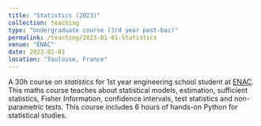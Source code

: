 ```yaml
---
title: "Statistics (2023)"
collection: teaching
type: "Undergraduate course (3rd year post-bac)"
permalink: /teaching/2023-01-01-Statistics
venue: "ENAC"
date: 2023-01-01
location: "Toulouse, France"
---
```


A 30h course on _statistics_ for 1st year engineering school student at [ENAC](https://enac.fr/). This maths course teaches about statistical models, estimation, sufficient statistics, Fisher Information, confidence intervals, test statistics and non-parametric tests. This course includes 6 hours of hands-on Python for statistical studies.
